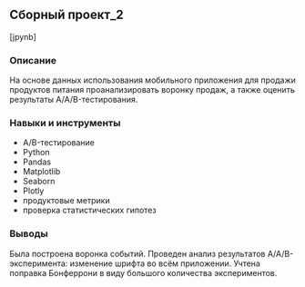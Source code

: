 ## Сборный проект_2
[jpynb]

### Описание
На основе данных использования мобильного приложения для продажи продуктов питания проанализировать воронку продаж, 
а также оценить результаты A/A/B-тестирования. 
### Навыки и инструменты 
- A/B-тестирование
- Python
- Pandas
- Matplotlib
- Seaborn
- Plotly
- продуктовые метрики
- проверка статистических гипотез

### Выводы
Была построена воронка событий. Проведен анализ результатов A/A/B-эксперимента: изменение шрифта во всём приложении. 
Учтена поправка Бонферрони в виду большого количества экспериментов. 

